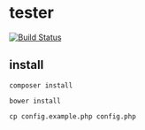 # tester

[![Build Status](https://travis-ci.org/mklkj/tester.svg?branch=master)](http://travis-ci.org/mklkj/tester)

## install

`composer install`

`bower install`

`cp config.example.php config.php`
